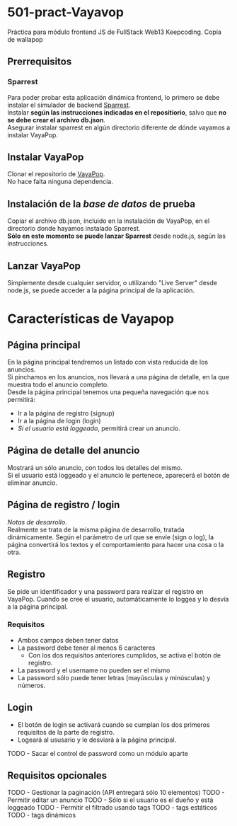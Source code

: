 # 501-pract-Vayavop
Práctica para módulo frontend JS de FullStack Web13 Keepcoding. Copia de wallapop

## Prerrequisitos
### Sparrest
Para poder probar esta aplicación dinámica frontend, lo primero se debe instalar
el simulador de backend [Sparrest](https://github.com/kasappeal/sparrest.js).  
Instalar **según las instrucciones indicadas en el repositiorio**, salvo que **no se debe crear el archivo db.json**.  
Asegurar instalar sparrest en algún directorio diferente de dónde vayamos a instalar VayaPop.  

## Instalar VayaPop
Clonar el repositorio de [VayaPop](https://github.com/IMysticDrummer/501-pract-Vayavop).  
No hace falta ninguna dependencia.

## Instalación de la *base de datos* de prueba
Copiar el archivo db.json, incluido en la instalación de VayaPop, en el directorio donde hayamos instalado Sparrest.  
**Sólo en este momento se puede lanzar Sparrest** desde node.js, según las instrucciones.

## Lanzar VayaPop
Simplemente desde cualquier servidor, o utilizando "Live Server" desde node.js, se puede acceder a la página principal de la aplicación.

# Características de Vayapop
## Página principal
En la página principal tendremos un listado con vista reducida de los anuncios.  
Si pinchamos en los anuncios, nos llevará a una página de detalle, en la que muestra todo el anuncio completo.  
Desde la página principal tenemos una pequeña navegación que nos permitirá:
- Ir a la página de registro (signup)
- Ir a la página de login (login)
- *Si el usuario está loggeado*, permitirá crear un anuncio.

## Página de detalle del anuncio
Mostrará un sólo anuncio, con todos los detalles del mismo.  
Si el usuario está loggeado y el anuncio le pertenece, aparecerá el botón de eliminar anuncio.

## Página de registro / login
*Notas de desarrollo*.  
Realmente se trata de la misma página de desarrollo, tratada dinámicamente.
Según el parámetro de url que se envíe (sign o log), la página convertirá los textos y el comportamiento para hacer una cosa o la otra.

## Registro
Se pide un identificador y una password para realizar el registro en VayaPop.
Cuando se cree el usuario, automáticamente lo loggea y lo desvía a la página principal.
### Requisitos
- Ambos campos deben tener datos
- La password debe tener al menos 6 caracteres
  - Con los dos requisitos anteriores cumplidos, se activa el botón de registro.
- La password y el username no pueden ser el mismo
- La password sólo puede tener letras (mayúsculas y minúsculas) y números.

## Login
- El botón de login se activará cuando se cumplan los dos primeros requisitos de la parte de registro.
- Logeará al ususario y le desviará a la página principal.

TODO - Sacar el control de password como un módulo aparte

## Requisitos opcionales
TODO - Gestionar la paginación (API entregará sólo 10 elementos)
TODO - Permitir editar un anuncio
TODO   - Sólo si el usuario es el dueño y está loggeado
TODO - Permitir el filtrado usando tags
TODO   - tags estáticos
TODO   - tags dinámicos


